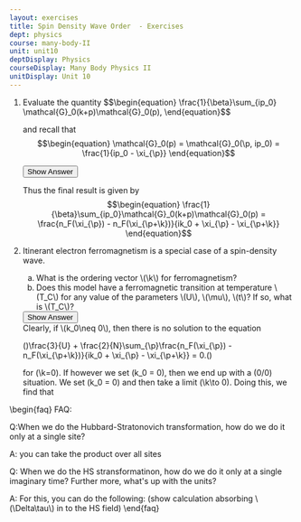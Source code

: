 ```yaml
---
layout: exercises
title: Spin Density Wave Order  - Exercises
dept: physics
course: many-body-II
unit: unit10
deptDisplay: Physics
courseDisplay: Many Body Physics II
unitDisplay: Unit 10
---
```

<ol>
<li> <div class="exercise">  Evaluate the quantity 
$$\begin{equation}
\frac{1}{\beta}\sum_{ip_0} \mathcal{G}_0(k+p)\mathcal{G}_0(p),
\end{equation}$$

and recall that 
$$\begin{equation}
\mathcal{G}_0(p) = \mathcal{G}_0(\p, ip_0) = \frac{1}{ip_0 - \xi_{\p}}
\end{equation}$$

<div class="answerBox"> 
 <button onclick="myFunction('answer11')" class="answerButton">Show Answer</button> 
 <div  id='answer11' class="answer" >

Thus the final result is given by
$$\begin{equation}
\frac{1}{\beta}\sum_{ip_0}\mathcal{G}_0(k+p)\mathcal{G}_0(p) = \frac{n_F(\xi_{\p}) - n_F(\xi_{\p+\k})}{ik_0 + \xi_{\p} - \xi_{\p+\k}}
\end{equation}$$
</div> 
 </div>

</div> </li>
<li> <div class="exercise">  Itinerant electron ferromagnetism is a special case of a spin-density wave. 
<ol type="a">
<li> What is the ordering vector \(\k\) for ferromagnetism?
</li>
<li> Does this model have a ferromagnetic transition at temperature \(T_C\) for any value of the parameters \(U\), \(\mu\), \(t\)? If so, what is \(T_C\)?
</li></ol>

<div class="answerBox"> 
 <button onclick="myFunction('answer25')" class="answerButton">Show Answer</button> 
 <div  id='answer25' class="answer" >
Clearly, if \(k_0\neq 0\), then there is no solution to the equation 

\(\)\frac{3}{U} + \frac{2}{N}\sum_{\p}\frac{n_F(\xi_{\p}) - n_F(\xi_{\p+\k})}{ik_0 + \xi_{\p} - \xi_{\p+\k}} = 0.\(\)

for \(\k=0\). If however we set \(k_0 = 0\), then we end up with a \(0/0\) situation. We set \(k_0 = 0\) and then take a limit \(\k\to 0\). Doing this, we find that 
</div> 
 </div>


</div> </li></ol>

\begin{faq}
FAQ:

Q:When we do the Hubbard-Stratonovich transformation, how do we do it only at a single site?

A: you can take the product over all sites

Q: When we do the HS stransformatinon, how do we do it only at a single imaginary time? Further more, what's up with the units?

A: For this, you can do the following: (show calculation absorbing \\(\Delta\tau\\) in to the HS field)
\end{faq}

